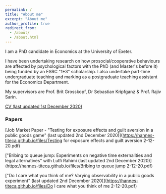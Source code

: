 ```yaml
---
permalink: /
title: "About me"
excerpt: "About me"
author_profile: true
redirect_from: 
  - /about/
  - /about.html
---
```

I am a PhD candidate in Economics at the University of Exeter.

I have been undertaking research on how prosocial/cooperative behaviours are affected by psychological factors with the PhD (and Master's before it) being funded by an ESRC "1+3" scholarship. I also undertake part-time undergraduate teaching and marking as a postgraduate teaching assistant for the Economics Department.

My supervisors are Prof. Brit Grosskopf, Dr Sebastian Kripfganz & Prof. Rajiv Sarin.

[CV (last updated 1st December 2020)](https://hannes-titeca.github.io/files/CV.pdf)


### Papers

[Job Market Paper - "Testing for exposure effects and guilt aversion in a public goods game" (last updated 2nd December 2020)](https://hannes-titeca.github.io/files/Testing for exposure effects and guilt aversion 2-12-20.pdf)

["Bribing to queue jump:  Experiments on negative time externalities and legal alternatives" with Lutfi Rahimi (last updated 2nd December 2020)](https://hannes-titeca.github.io/files/Bribing to queue jump 2-12-20.pdf)

["Do I care what you think of me?  Varying observability in a public goods experiment" (last updated 2nd December 2020)](https://hannes-titeca.github.io/files/Do I care what you think of me 2-12-20.pdf)